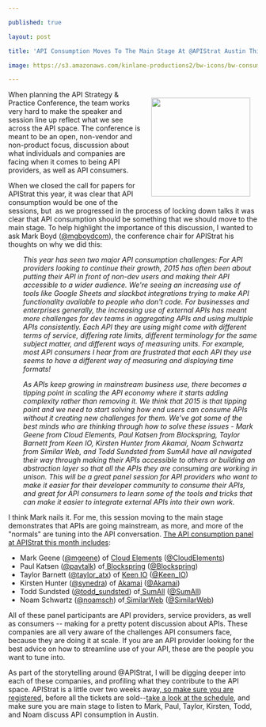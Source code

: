 ---
published: true
layout: post
title: 'API Consumption Moves To The Main Stage At @APIStrat Austin This Month'
image: https://s3.amazonaws.com/kinlane-productions2/bw-icons/bw-consumption-api.png
---

<p><img style="padding: 15px;" src="https://s3.amazonaws.com/kinlane-productions2/bw-icons/bw-consumption-api.png" alt="" width="200" align="right" />
<p><span>When planning the API Strategy &amp; Practice Conference, the team works very hard to make the speaker and session line up reflect what we see across the API space. The conference is meant to be an open, non-vendor and non-product focus, discussion about what individuals and companies are facing when it comes to being API providers, as well as API consumers.</span>
<p><span>When we closed the call for papers for APIStrat this year, it was clear that API consumption would be one of the sessions, but &nbsp;as we progressed in the process of locking down talks it was clear that API consumption should be something that we should move to the main stage. To help highlight the importance of this discussion, I wanted to ask Mark Boyd (</span><a href="https://twitter.com/mgboydcom"><span>@mgboydcom</span></a><span>), the conference chair for APIStrat his thoughts on why we did this:</span>
<p style="padding-left: 30px;" dir="ltr"><em>This year has seen two major API consumption challenges: For API providers looking to continue their growth, 2015 has often been about putting their API in front of non-dev users and making their API accessible to a wider audience. We're seeing an increasing use of tools like Google Sheets and slackbot integrations trying to make API functionality available to people who don't code. For businesses and enterprises generally, the increasing use of external APIs has meant more challenges for dev teams in aggregating APIs and using multiple APIs consistently. Each API they are using might come with different terms of service, differing rate limits, different terminology for the same subject matter, and different ways of measuring units. For example, most API consumers I hear from are frustrated that each API they use seems to have a different way of measuring and displaying time formats!</em>
<p style="padding-left: 30px;" dir="ltr"><em>As APIs keep growing in mainstream business use, there becomes a tipping point in scaling the API economy where it starts adding complexity rather than removing it. We think that 2015 is that tipping point and we need to start solving how end users can consume APIs without it creating new challenges for them. We've got some of the best minds who are thinking through how to solve these issues - Mark Geene from Cloud Elements, Paul Katsen from Blockspring, Taylor Barnett from Keen IO, Kirsten Hunter from Akamai, Noam Schwartz from Similar Web, and Todd Sundsted from SumAll have all navigated their way through making their APIs accessible to others or building an abstraction layer so that all the APIs they are consuming are working in unison. This will be a great panel session for API providers who want to make it easier for their developer community to consume their APIs, and great for API consumers to learn some of the tools and tricks that can make it easier to integrate external APIs into their own work.</em>
<p>I think Mark nails it. For me, this session moving to the main stage demonstrates that APIs are going mainstream, as more, and more of the "normals" are tuning into the API conversation. <a href="http://austin2015.apistrat.com/schedule/">The API consumption panel at APIStrat this month includes</a>:
<ul>
<li>Mark Geene (<a href="https://twitter.com/mgeene">@mgeene</a>) of <a href="http://cloud-elements.com/">Cloud Elements</a> (<a href="https://twitter.com/CloudElements">@CloudElements</a>)</li>
<li>Paul Katsen (<a href="https://twitter.com/pavtalk">@pavtalk</a>) of<a href="https://www.blockspring.com/"> Blockspring</a> (<a href="https://twitter.com/Blockspring">@Blockspring</a>)</li>
<li>Taylor Barnett (<a href="https://twitter.com/taylor_atx">@taylor_atx</a>) of <a href="https://keen.io/">Keen IO</a> (<a href="https://twitter.com/keen_IO">@Keen_IO</a>)</li>
<li>Kirsten Hunter (<a href="https://twitter.com/synedra">@synedra</a>) of <a href="https://www.akamai.com/">Akamai</a> (<a href="https://twitter.com/akamai">@Akamai</a>)</li>
<li>Todd Sundsted (<a href="https://twitter.com/todd_sundsted">@todd_sundsted</a>) of<a href="https://sumall.com/"> SumAll</a> (<a href="https://twitter.com/SumAll">@SumAll</a>)</li>
<li>Noam Schwartz (<a href="https://twitter.com/noamsch">@noamsch</a>) of<a href="https://www.similarweb.com/"> SimilarWeb</a> (<a href="https://twitter.com/SimilarWeb">@SimilarWeb</a>)</li>
</ul>
<ul>
</ul>
<p><span>All of these panel participants are API providers, service providers, as well as consumers -- making for a pretty potent discussion about APIs. These companies are all very aware of the challenges API consumers face, because they are doing it at scale. If you are an API provider looking for the best advice on how to streamline use of your API, these are the people you want to tune into.</span>
<p>As part of the storytelling around @APIStrat, I will be digging deeper into each of these companies, and profiling what they contribute to the API space. APIStrat is a little over two weeks away,<a href="http://austin2015.apistrat.com/registration/"> so make sure you are registered</a>, before all the tickets are sold--<a href="http://austin2015.apistrat.com/schedule/">take a look at the schedule</a>, and make sure you are main stage to listen to Mark, Paul, Taylor, Kirsten, Todd, and Noam discuss API consumption in Austin.

